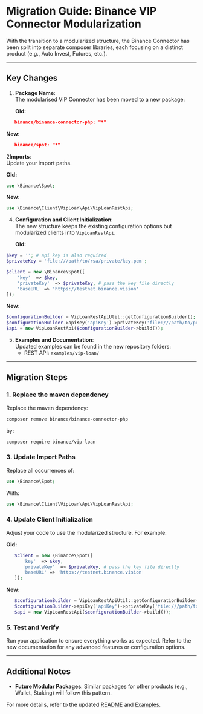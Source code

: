 # Migration Guide: Binance VIP Connector Modularization

With the transition to a modularized structure, the Binance Connector has been split into separate composer libraries, each focusing on a distinct product (e.g., Auto Invest, Futures, etc.). 

---

## Key Changes

1. **Package Name**:  
   The modularised VIP Connector has been moved to a new package:

   **Old:**
```json
   binance/binance-connector-php: "*"
```
   **New:**
```json
   binance/spot: "*"
```

2**Imports**:  
   Update your import paths.

   **Old:**

```php
use \Binance\Spot;
```

   **New:**

```php
use \Binance\Client\VipLoan\Api\VipLoanRestApi;
```

4. **Configuration and Client Initialization**:  
   The new structure keeps the existing configuration options but modularized clients into `VipLoanRestApi`.

   **Old:**

```php
$key = ''; # api key is also required
$privateKey = 'file:///path/to/rsa/private/key.pem';

$client = new \Binance\Spot([
    'key'  => $key,
    'privateKey'  => $privateKey, # pass the key file directly
    'baseURL' => 'https://testnet.binance.vision'
]);
```

   **New:**

```php
$configurationBuilder = VipLoanRestApiUtil::getConfigurationBuilder();
$configurationBuilder->apiKey('apiKey')->privateKey('file:///path/to/private.key');
$api = new VipLoanRestApi($configurationBuilder->build());
```

5. **Examples and Documentation**:  
   Updated examples can be found in the new repository folders:
    - REST API: `examples/vip-loan/`

---

## Migration Steps

### 1. Replace the maven dependency

Replace the maven dependency:

```bash
composer remove binance/binance-connector-php
```

by:

```bash
composer require binance/vip-loan
```

### 3. Update Import Paths

Replace all occurrences of:

```php
use \Binance\Spot;
```

With:

```php
use \Binance\Client\VipLoan\Api\VipLoanRestApi;
```

### 4. Update Client Initialization

Adjust your code to use the modularized structure. For example:

**Old:**

```php
   $client = new \Binance\Spot([
      'key'  => $key,
      'privateKey'  => $privateKey, # pass the key file directly
      'baseURL' => 'https://testnet.binance.vision'
   ]);
```

**New:**

```php
   $configurationBuilder = VipLoanRestApiUtil::getConfigurationBuilder();
   $configurationBuilder->apiKey('apiKey')->privateKey('file:///path/to/private.key');
   $api = new VipLoanRestApi($configurationBuilder->build());
```

### 5. Test and Verify

Run your application to ensure everything works as expected. Refer to the new documentation for any advanced features or configuration options.

---

## Additional Notes

- **Future Modular Packages**: Similar packages for other products (e.g., Wallet, Staking) will follow this pattern.

For more details, refer to the updated [README](../../README.md) and [Examples](../../../../examples/).